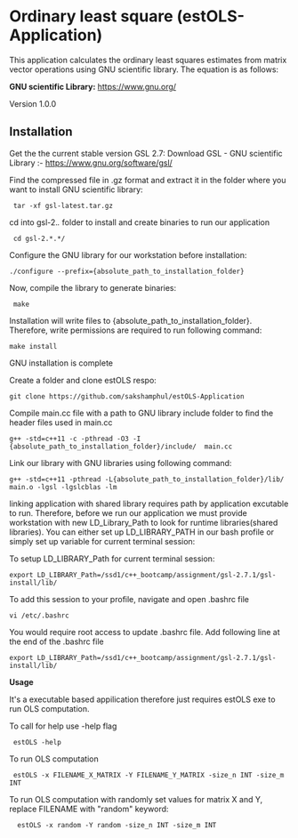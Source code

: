 # Ordinary least square (estOLS-Application)
This application calculates the ordinary least squares estimates from matrix vector operations using GNU scientific library. The equation is as follows:

**GNU scientific Library:** https://www.gnu.org/

Version 1.0.0

## Installation

Get the the current stable version GSL 2.7: Download GSL - GNU scientific Library :- https://www.gnu.org/software/gsl/

Find the compressed file in .gz format and extract it in the folder where you want to install GNU scientific library:

     tar -xf gsl-latest.tar.gz

cd into gsl-2.*.* folder to install and create binaries to run our application

     cd gsl-2.*.*/

Configure the GNU library for our workstation before installation:

    ./configure --prefix={absolute_path_to_installation_folder}

Now, compile the library to generate binaries:

     make 

Installation will write files to {absolute_path_to_installation_folder}. Therefore, write permissions are required to run following command: 

    make install

GNU installation is complete

Create a folder and clone estOLS respo: 

    git clone https://github.com/sakshamphul/estOLS-Application

Compile main.cc file with a path to GNU library include folder to find the header files used in main.cc

    g++ -std=c++11 -c -pthread -O3 -I {absolute_path_to_installation_folder}/include/  main.cc

Link our library with GNU libraries using following command:

    g++ -std=c++11 -pthread -L{absolute_path_to_installation_folder}/lib/ main.o -lgsl -lgslcblas -lm

linking application with shared library requires path by application excutable to run. Therefore, before we run our application we must provide workstation with new LD_Library_Path to look for runtime libraries(shared libraries). You can either set up LD_LIBRARY_PATH in our bash profile or simply set up variable for current terminal session: 

To setup LD_LIBRARY_Path for current terminal session:
 
    export LD_LIBRARY_Path=/ssd1/c++_bootcamp/assignment/gsl-2.7.1/gsl-install/lib/

To add this session to your profile, navigate and open .bashrc file 
    
    vi /etc/.bashrc

You would require root access to update .bashrc file.
Add following line at the end of the .bashrc file
 
    export LD_LIBRARY_Path=/ssd1/c++_bootcamp/assignment/gsl-2.7.1/gsl-install/lib/
    
**Usage**

It's a executable based appilication therefore just requires estOLS exe to run OLS computation.

To call for help use -help flag

     estOLS -help
     
To run OLS computation

     estOLS -x FILENAME_X_MATRIX -Y FILENAME_Y_MATRIX -size_n INT -size_m INT

To run OLS computation with randomly set values for matrix X and Y, replace FILENAME with "random" keyword:

      estOLS -x random -Y random -size_n INT -size_m INT
    
